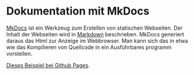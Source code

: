 # Dokumentation mit MkDocs

[MkDocs](https://www.mkdocs.org/) ist ein Werkzeug zum Erstellen von statischen Webseiten. Der Inhalt der Webseiten wird in [Markdown](https://de.wikipedia.org/wiki/Markdown) beschrieben. MkDocs generiert daraus das Html zur Anzeige im Webbrowser. Man kann sich das in etwa wie das Kompilieren von Quellcode in ein Ausführbares programm vorstellen.

[Dieses Beispiel bei Github Pages](https://kienleh.github.io/mkdocs_kamin/).